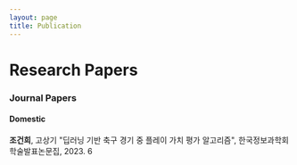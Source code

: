 ```yaml
---
layout: page
title: Publication
---
```


# Research Papers

### Journal Papers

#### Domestic

**조건희**, 고상기 "딥러닝 기반 축구 경기 중 플레이 가치 평가 알고리즘", 한국정보과학회 학술발표논문집, 2023. 6


